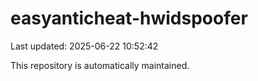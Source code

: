 # easyanticheat-hwidspoofer

Last updated: 2025-06-22 10:52:42

This repository is automatically maintained.
